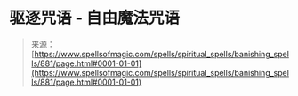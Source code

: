 <!--yml

category: 未分类

date: 2024-06-12 18:33:40

-->

# 驱逐咒语 - 自由魔法咒语

> 来源：[https://www.spellsofmagic.com/spells/spiritual_spells/banishing_spells/881/page.html#0001-01-01](https://www.spellsofmagic.com/spells/spiritual_spells/banishing_spells/881/page.html#0001-01-01)
